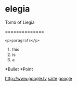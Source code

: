 # elegia
Tomb of Liegia

==============
```
<p>paragrafs</p>
```

1. this
2. is
3. a

*Bullet
*Point

http://www.google.lv
[saite](www.draugiem.lv)
[google](http://www.google.lv)

